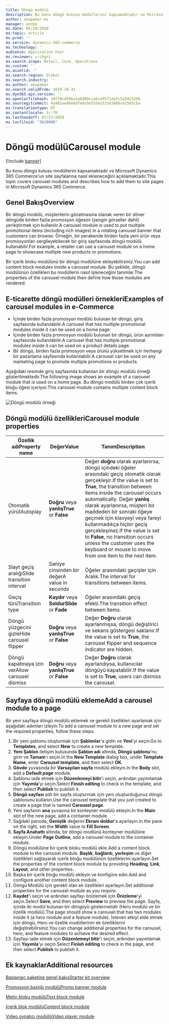 ```yaml
---
title: Döngü modülü
description: Bu konu döngü kutusu modüllerini kapsamaktadır ve Microsoft Dynamics 365 Commerce'un site sayfalarına nasıl ekleneceğini açıklamaktadır.
author: anupamar-ms
manager: annbe
ms.date: 05/28/2020
ms.topic: article
ms.prod: ''
ms.service: dynamics-365-commerce
ms.technology: ''
audience: Application User
ms.reviewer: v-chgri
ms.search.scope: Retail, Core, Operations
ms.custom: ''
ms.assetid: ''
ms.search.region: Global
ms.search.industry: ''
ms.author: anupamar
ms.search.validFrom: 2019-10-31
ms.dyn365.ops.version: ''
ms.openlocfilehash: 10ff0cd566a1a8d89ccadce9571dafc5a592520b
ms.sourcegitcommit: 4a981ee4be6d7e6c0e55541535d386bce2565cba
ms.translationtype: HT
ms.contentlocale: tr-TR
ms.lasthandoff: 07/27/2020
ms.locfileid: "3620998"
---
```

# <a name="carousel-module"></a><span data-ttu-id="e84e3-103">Döngü modülü</span><span class="sxs-lookup"><span data-stu-id="e84e3-103">Carousel module</span></span>

[!include [banner](includes/banner.md)]

<span data-ttu-id="e84e3-104">Bu konu döngü kutusu modüllerini kapsamaktadır ve Microsoft Dynamics 365 Commerce'un site sayfalarına nasıl ekleneceğini açıklamaktadır.</span><span class="sxs-lookup"><span data-stu-id="e84e3-104">This topic covers carousel modules and describes how to add them to site pages in Microsoft Dynamics 365 Commerce.</span></span>

## <a name="overview"></a><span data-ttu-id="e84e3-105">Genel Bakış</span><span class="sxs-lookup"><span data-stu-id="e84e3-105">Overview</span></span>

<span data-ttu-id="e84e3-106">Bir döngü modülü, müşterilerin gözatmasına olanak veren bir döner döngüde birden fazla promosyon öğesini (zengin görseller dahil) yerleştirmek için kullanılır.</span><span class="sxs-lookup"><span data-stu-id="e84e3-106">A carousel module is used to put multiple promotional items (including rich images) in a rotating carousel banner that customers can browse.</span></span> <span data-ttu-id="e84e3-107">Örneğin, bir perakende birden fazla yeni ürün veya promosyonları sergileyebilecek bir giriş sayfasında döngü modülü kullanabilir.</span><span class="sxs-lookup"><span data-stu-id="e84e3-107">For example, a retailer can use a carousel module on a home page to showcase multiple new products or promotions.</span></span>

<span data-ttu-id="e84e3-108">Bir içerik bloku modülünü bir döngü modülüne ekleyebilirsiniz.</span><span class="sxs-lookup"><span data-stu-id="e84e3-108">You can add content block modules inside a carousel module.</span></span> <span data-ttu-id="e84e3-109">Bu şekilde, döngü modülünün özellikleri bu modüllerin nasıl işleneceğini tanımlar.</span><span class="sxs-lookup"><span data-stu-id="e84e3-109">The properties of the carousel module then define how those modules are rendered.</span></span>

## <a name="examples-of-carousel-modules-in-e-commerce"></a><span data-ttu-id="e84e3-110">E-ticarette döngü modülleri örnekleri</span><span class="sxs-lookup"><span data-stu-id="e84e3-110">Examples of carousel modules in e-Commerce</span></span>

- <span data-ttu-id="e84e3-111">İçinde birden fazla promosyon modülü bulunan bir döngü, giriş sayfasında kullanılabilir.</span><span class="sxs-lookup"><span data-stu-id="e84e3-111">A carousel that has multiple promotional modules inside it can be used on a home page.</span></span>
- <span data-ttu-id="e84e3-112">İçinde birden fazla promosyon modülü bulunan bir döngü, ürün ayrıntıları sayfasında kullanılabilir.</span><span class="sxs-lookup"><span data-stu-id="e84e3-112">A carousel that has multiple promotional modules inside it can be used on a product details page.</span></span>
- <span data-ttu-id="e84e3-113">Bir döngü, birden fazla promosyon veya ürünü yükseltmek için herhangi bir pazarlama sayfasında kullanılabilir.</span><span class="sxs-lookup"><span data-stu-id="e84e3-113">A carousel can be used on any marketing page to promote multiple promotions or products.</span></span>

<span data-ttu-id="e84e3-114">Aşağıdaki resimde giriş sayfasında kullanılan bir döngü modülü örneği gösterilmektedir.</span><span class="sxs-lookup"><span data-stu-id="e84e3-114">The following image shows an example of a carousel module that is used on a home page.</span></span> <span data-ttu-id="e84e3-115">Bu döngü modülü birden çok içerik bloğu öğesi içeriyor.</span><span class="sxs-lookup"><span data-stu-id="e84e3-115">This carousel module contains multiple content block items.</span></span>

![Döngü modülü örneği](./media/Hero.PNG)

## <a name="carousel-module-properties"></a><span data-ttu-id="e84e3-117">Döngü modülü özellikleri</span><span class="sxs-lookup"><span data-stu-id="e84e3-117">Carousel module properties</span></span>

| <span data-ttu-id="e84e3-118">Özellik adı</span><span class="sxs-lookup"><span data-stu-id="e84e3-118">Property name</span></span>             | <span data-ttu-id="e84e3-119">Değer</span><span class="sxs-lookup"><span data-stu-id="e84e3-119">Value</span></span>                 | <span data-ttu-id="e84e3-120">Tanım</span><span class="sxs-lookup"><span data-stu-id="e84e3-120">Description</span></span> |
|---------------------------|-----------------------|-------------|
| <span data-ttu-id="e84e3-121">Otomatik yürüt</span><span class="sxs-lookup"><span data-stu-id="e84e3-121">Autoplay</span></span>                  | <span data-ttu-id="e84e3-122">**Doğru** veya **yanlış**</span><span class="sxs-lookup"><span data-stu-id="e84e3-122">**True** or **False**</span></span> | <span data-ttu-id="e84e3-123">Değer **doğru** olarak ayarlanırsa, döngü içindeki öğeler arasındaki geçiş otomatik olarak gerçekleşir.</span><span class="sxs-lookup"><span data-stu-id="e84e3-123">If the value is set to **True**, the transition between items inside the carousel occurs automatically.</span></span> <span data-ttu-id="e84e3-124">Değer **yanlış** olarak ayarlanırsa, müşteri bir maddeden bir sonraki öğeye geçmek için klavyeyi veya fareyi kullanmadıkça hiçbir geçiş gerçekleşmez.</span><span class="sxs-lookup"><span data-stu-id="e84e3-124">If the value is set to **False**, no transition occurs unless the customer uses the keyboard or mouse to move from one item to the next item.</span></span> |
| <span data-ttu-id="e84e3-125">Slayt geçiş aralığı</span><span class="sxs-lookup"><span data-stu-id="e84e3-125">Slide transition interval</span></span> | <span data-ttu-id="e84e3-126">Saniye cinsinden bir değer</span><span class="sxs-lookup"><span data-stu-id="e84e3-126">A value in seconds</span></span>    | <span data-ttu-id="e84e3-127">Öğeler arasındaki geçişler için Aralık.</span><span class="sxs-lookup"><span data-stu-id="e84e3-127">The interval for transitions between items.</span></span> |
| <span data-ttu-id="e84e3-128">Geçiş türü</span><span class="sxs-lookup"><span data-stu-id="e84e3-128">Transition type</span></span>           | <span data-ttu-id="e84e3-129">**Kaydır** veya **Soldur**</span><span class="sxs-lookup"><span data-stu-id="e84e3-129">**Slide** or **Fade**</span></span> | <span data-ttu-id="e84e3-130">Öğeler arasındaki geçiş efekti.</span><span class="sxs-lookup"><span data-stu-id="e84e3-130">The transition effect between items.</span></span> |
| <span data-ttu-id="e84e3-131">Döngü yüzgecini gizle</span><span class="sxs-lookup"><span data-stu-id="e84e3-131">Hide carousel flipper</span></span>     | <span data-ttu-id="e84e3-132">**Doğru** veya **yanlış**</span><span class="sxs-lookup"><span data-stu-id="e84e3-132">**True** or **False**</span></span> | <span data-ttu-id="e84e3-133">Değer **Doğru** olarak ayarlanmışsa, döngü değiştirici ve sekans göstergesi saklanır.</span><span class="sxs-lookup"><span data-stu-id="e84e3-133">If the value is set to **True**, the carousel flipper and sequence indicator are hidden.</span></span> |
| <span data-ttu-id="e84e3-134">Döngü kapatmaya izin ver</span><span class="sxs-lookup"><span data-stu-id="e84e3-134">Allow carousel dismiss</span></span>    | <span data-ttu-id="e84e3-135">**Doğru** veya **yanlış**</span><span class="sxs-lookup"><span data-stu-id="e84e3-135">**True** or **False**</span></span> | <span data-ttu-id="e84e3-136">Değer **Doğru** olarak ayarlandıysa, kullanıcılar döngüyü kapatabilir.</span><span class="sxs-lookup"><span data-stu-id="e84e3-136">If the value is set to **True**, users can dismiss the carousel.</span></span> |

## <a name="add-a-carousel-module-to-a-page"></a><span data-ttu-id="e84e3-137">Sayfaya döngü modülü ekleme</span><span class="sxs-lookup"><span data-stu-id="e84e3-137">Add a carousel module to a page</span></span>

<span data-ttu-id="e84e3-138">Bir yeni sayfaya döngü modülü eklemek ve gerekli özellikleri ayarlamak için aşağıdaki adımları izleyin.</span><span class="sxs-lookup"><span data-stu-id="e84e3-138">To add a carousel module to a new page and set the required properties, follow these steps.</span></span>

1. <span data-ttu-id="e84e3-139">Bir yeni şablonu oluşturmak için **Şablonlar**'a gidin ve **Yeni**'yi seçin.</span><span class="sxs-lookup"><span data-stu-id="e84e3-139">Go to **Templates**, and select **New** to create a new template.</span></span>
1. <span data-ttu-id="e84e3-140">**Yeni Şablon** iletişim kutusunda **Şablon adı** altında, **Döngü şablonu**'nu girin ve **Tamam**'ı seçin.</span><span class="sxs-lookup"><span data-stu-id="e84e3-140">In the **New Template** dialog box, under **Template Name**, enter **Carousel template**, and then select **OK**.</span></span>
1. <span data-ttu-id="e84e3-141">**Gövde** yuvasında bir **Varsayılan sayfa** modülü ekleyin.</span><span class="sxs-lookup"><span data-stu-id="e84e3-141">In the **Body** slot, add a **Default page** module.</span></span>
1. <span data-ttu-id="e84e3-142">Şablonu iade etmek için **Düzenlemeyi bitir**'i seçin, ardından yayımlamak için **Yayımla**'yı seçin.</span><span class="sxs-lookup"><span data-stu-id="e84e3-142">Select **Finish editing** to check in the template, and then select **Publish** to publish it.</span></span>  
1. <span data-ttu-id="e84e3-143">**Döngü sayfası** adlı bir sayfa oluşturmak için yeni oluşturduğunuz döngü şablonunu kullanın.</span><span class="sxs-lookup"><span data-stu-id="e84e3-143">Use the carousel template that you just created to create a page that is named **Carousel page**.</span></span>
1. <span data-ttu-id="e84e3-144">Yeni sayfanın **ana** yuvasına bir konteyner modülü ekleyin.</span><span class="sxs-lookup"><span data-stu-id="e84e3-144">In the **Main** slot of the new page, add a container module.</span></span> 
1. <span data-ttu-id="e84e3-145">Sağdaki panoda, **Genişlik** değerini **Ekranı doldur**'a ayarlayın.</span><span class="sxs-lookup"><span data-stu-id="e84e3-145">In the pane on the right, set the **Width** value to **Fill Screen**.</span></span>
1. <span data-ttu-id="e84e3-146">**Sayfa Anahattı** altında, bir döngü modlünü konteyner modülüne ekleyin.</span><span class="sxs-lookup"><span data-stu-id="e84e3-146">Under **Page Outline**, add a carousel module to the container module.</span></span>
1. <span data-ttu-id="e84e3-147">Döngü modülüne bir içerik bloku modülü ekle.</span><span class="sxs-lookup"><span data-stu-id="e84e3-147">Add a content block module to the carousel module.</span></span> <span data-ttu-id="e84e3-148">**Başlık**, **bağlantı**, **yerleşim** ve diğer özellikleri sağlayarak içerik bloğu modülünün özelliklerini ayarlayın.</span><span class="sxs-lookup"><span data-stu-id="e84e3-148">Set the properties of the content block module by providing **Heading**, **Link**, **Layout**, and other properties.</span></span>
1. <span data-ttu-id="e84e3-149">Başka bir içerik bloğu modülü ekleyin ve konfigüre edin.</span><span class="sxs-lookup"><span data-stu-id="e84e3-149">Add and configure another content block module.</span></span>
1. <span data-ttu-id="e84e3-150">Döngü Modülü için gerekli olan ek özellikleri ayarlayın.</span><span class="sxs-lookup"><span data-stu-id="e84e3-150">Set additional properties for the carousel module as you require.</span></span>
1. <span data-ttu-id="e84e3-151">**Kaydet**'i seçin ve ardından sayfayı önizlemek için **Önizleme**'yi seçin.</span><span class="sxs-lookup"><span data-stu-id="e84e3-151">Select **Save**, and then select **Preview** to preview the page.</span></span> <span data-ttu-id="e84e3-152">Sayfa, içinde iki modül bulunan bir döngüyü göstermelidir (Hero modülü ve bir özellik modülü).</span><span class="sxs-lookup"><span data-stu-id="e84e3-152">The page should show a carousel that has two modules inside it (a hero module and a feature module).</span></span> <span data-ttu-id="e84e3-153">İstenen etkiyi elde etmek için döngü, Hero ve özellik modüllerinin ek özelliklerini değiştirebilirsiniz.</span><span class="sxs-lookup"><span data-stu-id="e84e3-153">You can change additional properties for the carousel, hero, and feature modules to achieve the desired effect.</span></span>
1. <span data-ttu-id="e84e3-154">Sayfayı iade etmek için **Düzenlemeyi bitir**'i seçin, ardından yayımlamak için **Yayımla**'yı seçin.</span><span class="sxs-lookup"><span data-stu-id="e84e3-154">Select **Finish editing** to check in the page, and then select **Publish** to publish it.</span></span>

## <a name="additional-resources"></a><span data-ttu-id="e84e3-155">Ek kaynaklar</span><span class="sxs-lookup"><span data-stu-id="e84e3-155">Additional resources</span></span>

[<span data-ttu-id="e84e3-156">Başlangıç paketine genel bakış</span><span class="sxs-lookup"><span data-stu-id="e84e3-156">Starter kit overview</span></span>](starter-kit-overview.md)

[<span data-ttu-id="e84e3-157">Promosyon başlığı modülü</span><span class="sxs-lookup"><span data-stu-id="e84e3-157">Promo banner module</span></span>](add-alert.md)

[<span data-ttu-id="e84e3-158">Metin bloku modülü</span><span class="sxs-lookup"><span data-stu-id="e84e3-158">Text block module</span></span>](add-content-rich-block.md)

[<span data-ttu-id="e84e3-159">İçerik blok modülü</span><span class="sxs-lookup"><span data-stu-id="e84e3-159">Content block module</span></span>](add-hero-module.md)

[<span data-ttu-id="e84e3-160">Video oynatıcı modülü</span><span class="sxs-lookup"><span data-stu-id="e84e3-160">Video player module</span></span>](add-video-player.md)
